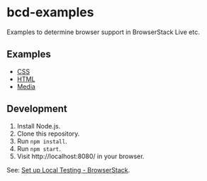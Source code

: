 # bcd-examples

Examples to determine browser support in BrowserStack Live etc.

## Examples

- [CSS](./css/)
- [HTML](./html/)
- [Media](./media/)

## Development

1. Install Node.js.
1. Clone this repository.
1. Run `npm install`.
1. Run `npm start`.
1. Visit http://localhost:8080/ in your browser.

See: [Set up Local Testing - BrowserStack](https://www.browserstack.com/docs/live/local-testing/set-up-local-testing).
